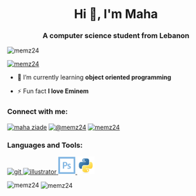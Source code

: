 <h1 align="center">Hi 👋, I'm Maha</h1>
<h3 align="center">A computer science student from Lebanon</h3>

<p align="left"> <img src="https://komarev.com/ghpvc/?username=memz24&label=Profile%20views&color=0e75b6&style=flat" alt="memz24" /> </p>

<p align="left"> <a href="https://github.com/ryo-ma/github-profile-trophy"><img src="https://github-profile-trophy.vercel.app/?username=memz24" alt="memz24" /></a> </p>

- 🌱 I’m currently learning **object oriented programming**

- ⚡ Fun fact **I love Eminem**

<h3 align="left">Connect with me:</h3>
<p align="left">
<a href="https://linkedin.com/in/maha ziade" target="blank"><img align="center" src="https://raw.githubusercontent.com/rahuldkjain/github-profile-readme-generator/master/src/images/icons/Social/linked-in-alt.svg" alt="maha ziade" height="30" width="40" /></a>
<a href="https://medium.com/@memz24" target="blank"><img align="center" src="https://raw.githubusercontent.com/rahuldkjain/github-profile-readme-generator/master/src/images/icons/Social/medium.svg" alt="@memz24" height="30" width="40" /></a>
<a href="https://www.leetcode.com/memz24" target="blank"><img align="center" src="https://raw.githubusercontent.com/rahuldkjain/github-profile-readme-generator/master/src/images/icons/Social/leet-code.svg" alt="memz24" height="30" width="40" /></a>
</p>

<h3 align="left">Languages and Tools:</h3>
<p align="left"> <a href="https://git-scm.com/" target="_blank" rel="noreferrer"> <img src="https://www.vectorlogo.zone/logos/git-scm/git-scm-icon.svg" alt="git" width="40" height="40"/> </a> <a href="https://www.adobe.com/in/products/illustrator.html" target="_blank" rel="noreferrer"> <img src="https://www.vectorlogo.zone/logos/adobe_illustrator/adobe_illustrator-icon.svg" alt="illustrator" width="40" height="40"/> </a> <a href="https://www.photoshop.com/en" target="_blank" rel="noreferrer"> <img src="https://raw.githubusercontent.com/devicons/devicon/master/icons/photoshop/photoshop-line.svg" alt="photoshop" width="40" height="40"/> </a> <a href="https://www.python.org" target="_blank" rel="noreferrer"> <img src="https://raw.githubusercontent.com/devicons/devicon/master/icons/python/python-original.svg" alt="python" width="40" height="40"/> </a> </p>

<p><img align="left" src="https://github-readme-stats.vercel.app/api/top-langs?username=memz24&show_icons=true&locale=en&layout=compact" alt="memz24" /></p>

<p>&nbsp;<img align="center" src="https://github-readme-stats.vercel.app/api?username=memz24&show_icons=true&locale=en" alt="memz24" /></p>
